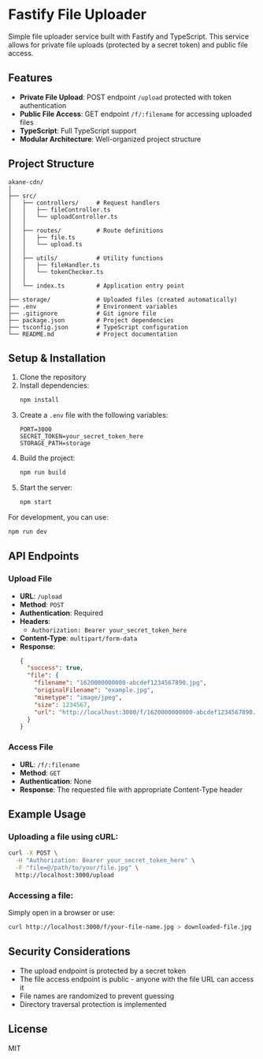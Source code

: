 # Fastify File Uploader

Simple file uploader service built with Fastify and TypeScript. This service allows for private file uploads (protected by a secret token) and public file access.

## Features

- **Private File Upload**: POST endpoint `/upload` protected with token authentication
- **Public File Access**: GET endpoint `/f/:filename` for accessing uploaded files
- **TypeScript**: Full TypeScript support
- **Modular Architecture**: Well-organized project structure

## Project Structure

```
akane-cdn/
│
├── src/
│   ├── controllers/     # Request handlers
│   │   ├── fileController.ts
│   │   └── uploadController.ts
│   │
│   ├── routes/          # Route definitions
│   │   ├── file.ts
│   │   └── upload.ts
│   │
│   ├── utils/           # Utility functions
│   │   ├── fileHandler.ts
│   │   └── tokenChecker.ts
│   │
│   └── index.ts         # Application entry point
│
├── storage/             # Uploaded files (created automatically)
├── .env                 # Environment variables
├── .gitignore           # Git ignore file
├── package.json         # Project dependencies
├── tsconfig.json        # TypeScript configuration
└── README.md            # Project documentation
```

## Setup & Installation

1. Clone the repository
2. Install dependencies:
   ```bash
   npm install
   ```
3. Create a `.env` file with the following variables:
   ```
   PORT=3000
   SECRET_TOKEN=your_secret_token_here
   STORAGE_PATH=storage
   ```
4. Build the project:
   ```bash
   npm run build
   ```
5. Start the server:
   ```bash
   npm start
   ```

For development, you can use:
```bash
npm run dev
```

## API Endpoints

### Upload File
- **URL**: `/upload`
- **Method**: `POST`
- **Authentication**: Required
- **Headers**:
  - `Authorization: Bearer your_secret_token_here`
- **Content-Type**: `multipart/form-data`
- **Response**:
  ```json
  {
    "success": true,
    "file": {
      "filename": "1620000000000-abcdef1234567890.jpg",
      "originalFilename": "example.jpg",
      "mimetype": "image/jpeg",
      "size": 1234567,
      "url": "http://localhost:3000/f/1620000000000-abcdef1234567890.jpg"
    }
  }
  ```

### Access File
- **URL**: `/f/:filename`
- **Method**: `GET`
- **Authentication**: None
- **Response**: The requested file with appropriate Content-Type header

## Example Usage

### Uploading a file using cURL:
```bash
curl -X POST \
  -H "Authorization: Bearer your_secret_token_here" \
  -F "file=@/path/to/your/file.jpg" \
  http://localhost:3000/upload
```

### Accessing a file:
Simply open in a browser or use:
```bash
curl http://localhost:3000/f/your-file-name.jpg > downloaded-file.jpg
```

## Security Considerations

- The upload endpoint is protected by a secret token
- The file access endpoint is public - anyone with the file URL can access it
- File names are randomized to prevent guessing
- Directory traversal protection is implemented

## License

MIT